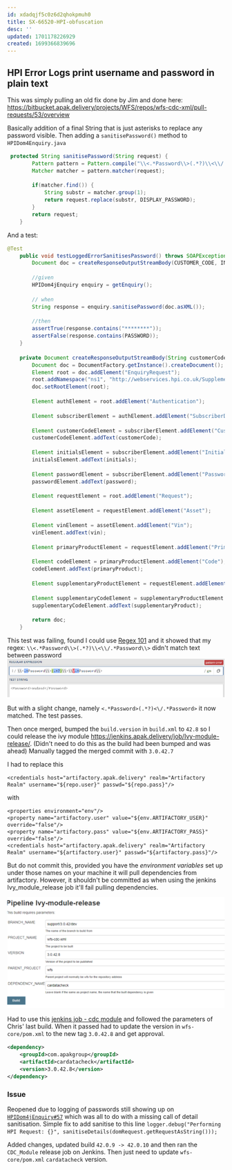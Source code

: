 ```yaml
---
id: xdadqjf5c0z6d2qhokpmuh0
title: SX-66520-HPI-obfuscation
desc: ''
updated: 1701178226929
created: 1699366839696
---
```

## HPI Error Logs print username and password in plain text
This was simply pulling an old fix done by Jim and done here: https://bitbucket.apak.delivery/projects/WFS/repos/wfs-cdc-xml/pull-requests/53/overview

Basically addition of a final String that is just asterisks to replace any password visible. Then adding a `sanitisePassword()` method to `HPIDom4Enquiry.java`
```java
 protected String sanitisePassword(String request) {
        Pattern pattern = Pattern.compile("\\<.*Password\\>(.*?)\\<\\/.*Password\\>}");
        Matcher matcher = pattern.matcher(request);

        if(matcher.find()) {
            String substr = matcher.group(1);
            return request.replace(substr, DISPLAY_PASSWORD);
        }
        return request;
    }
```

And a test:
```java
@Test
    public void testLoggedErrorSanitisesPassword() throws SOAPException {
        Document doc = createResponseOutputStreamBody(CUSTOMER_CODE, INITIALS, PASSWORD, VIN, HPI_CODE, "CAPCD");

        //given
        HPIDom4jEnquiry enquiry = getEnquiry();

        // when
        String response = enquiry.sanitisePassword(doc.asXML());

        //then
        assertTrue(response.contains("********"));
        assertFalse(response.contains(PASSWORD));
    }

    private Document createResponseOutputStreamBody(String customerCode, String initials, String password, String vin, String primaryProduct, String supplementaryProduct) {
        Document doc = DocumentFactory.getInstance().createDocument();
        Element root = doc.addElement("EnquiryRequest");
        root.addNamespace("ns1", "http://webservices.hpi.co.uk/SupplementaryEnquiryV1");
        doc.setRootElement(root);

        Element authElement = root.addElement("Authentication");

        Element subscriberElement = authElement.addElement("SubscriberDetails");

        Element customerCodeElement = subscriberElement.addElement("CustomerCode");
        customerCodeElement.addText(customerCode);

        Element initialsElement = subscriberElement.addElement("Initials");
        initialsElement.addText(initials);

        Element passwordElement = subscriberElement.addElement("Password");
        passwordElement.addText(password);

        Element requestElement = root.addElement("Request");

        Element assetElement = requestElement.addElement("Asset");

        Element vinElement = assetElement.addElement("Vin");
        vinElement.addText(vin);

        Element primaryProductElement = requestElement.addElement("PrimaryProduct");

        Element codeElement = primaryProductElement.addElement("Code");
        codeElement.addText(primaryProduct);

        Element supplementaryProductElement = requestElement.addElement("SupplementaryProduct");

        Element supplementaryCodeElement = supplementaryProductElement.addElement("Code");
        supplementaryCodeElement.addText(supplementaryProduct);

        return doc;
    }
```

This test was failing, found I could use [Regex 101](https://www.regex101.com) and it showed that my regex: `\\<.*Password\\>(.*?)\\<\\/.*Password\\>` didn't match text between password
![Failed match](image-2.png)

But with a slight change, namely `<.*Password>(.*?)<\/.*Password>` it now matched. The test passes.

Then once merged, bumped the `build.version` in `build.xml` to `42.8` so I could release the ivy module https://jenkins.apak.delivery/job/Ivy-module-release/. (Didn't need to do this as the build had been bumped and was ahead) Manually tagged the merged commit with `3.0.42.7`

I had to replace this
```
<credentials host="artifactory.apak.delivery" realm="Artifactory Realm" username="${repo.user}" passwd="${repo.pass}"/>
```
with
```
<properties environment="env"/>
<property name="artifactory.user" value="${env.ARTIFACTORY_USER}" override="false"/>
<property name="artifactory.pass" value="${env.ARTIFACTORY_PASS}" override="false"/>
<credentials host="artifactory.apak.delivery" realm="Artifactory Realm" username="${artifactory.user}" passwd="${artifactory.pass}"/>
```

But do not commit this, provided you have the *environment variables* set up under those names on your machine it will pull dependencies from artifactory.
However, it shouldn't be committed as when using the jenkins Ivy_module_release job it'll fail pulling dependencies.

![Alt text](image-3.png)


Had to use this [jenkins job - cdc module](https://jenkins.apak.delivery/job/CDC_Module/) and followed the parameters of Chris' last build. When it passed had to update the version in `wfs-core/pom.xml` to the new tag `3.0.42.8` and get approval.

```xml
<dependency>
    <groupId>com.apakgroup</groupId>
    <artifactId>cardatacheck</artifactId>
    <version>3.0.42.8</version>
</dependency>
```


### Issue
Reopened due to logging of passwords still showing up on [`HPIDom4jEnquiry#57`](https://kibana.apak.delivery/app/discover#/?_g=(filters:!(),refreshInterval:(pause:!t,value:0),time:(from:now-15h,to:now))&_a=(columns:!(message),filters:!(('$state':(store:appState),meta:(alias:!n,disabled:!f,index:'6f1b5520-3084-11ea-8158-13cf6e6ef45b',key:host.keyword,negate:!f,params:(query:wfs-application-wfs-prod-c71-0),type:phrase),query:(match_phrase:(host.keyword:wfs-application-wfs-prod-c71-0)))),index:'6f1b5520-3084-11ea-8158-13cf6e6ef45b',interval:auto,query:(language:kuery,query:'message:%20HPIDom4jEnquiry'),sort:!())) which was all to do with a missing call of detail sanitisation. Simple fix to add sanitise to this line
`logger.debug("Performing HPI Request: {}", sanitiseDetails(domRequest.getRequestAsString()));`

Added changes, updated build `42.0.9 -> 42.0.10` and then ran the `CDC_Module` release job on Jenkins. Then just need to update `wfs-core/pom.xml` `cardatacheck` version.